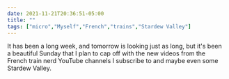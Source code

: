 ```yaml
---
date: 2021-11-21T20:36:51-05:00
title: ""
tags: ["micro","Myself","French","trains","Stardew Valley"]
---
```

It has been a long week, and tomorrow is looking just as long, but it's been a beautiful Sunday that I plan to cap off with the new videos from the French train nerd YouTube channels I subscribe to and maybe even some Stardew Valley. 
